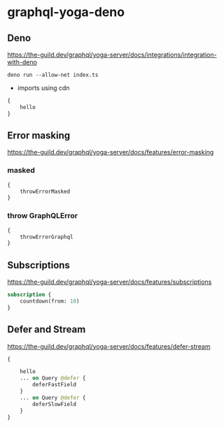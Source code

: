 # graphql-yoga-deno

## Deno

https://the-guild.dev/graphql/yoga-server/docs/integrations/integration-with-deno

`deno run --allow-net index.ts`

- imports using cdn

```graphql
{
    hello
}
```

## Error masking

https://the-guild.dev/graphql/yoga-server/docs/features/error-masking

### masked

```graphql
{
    throwErrorMasked
}
```

### throw GraphQLError

```graphql
{
    throwErrorGraphql
}
```

## Subscriptions

https://the-guild.dev/graphql/yoga-server/docs/features/subscriptions

```graphql
subscription {
    countdown(from: 10)
}
```

## Defer and Stream

https://the-guild.dev/graphql/yoga-server/docs/features/defer-stream

```graphql
{

    hello
    ... on Query @defer {
        deferFastField
    }
    ... on Query @defer {
        deferSlowField
    }
}
```
